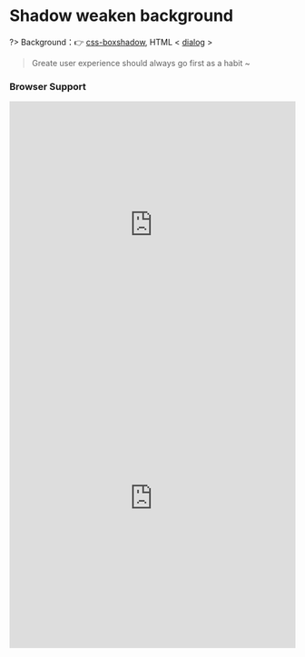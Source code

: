 # Shadow weaken background

?> Background：:point_right: [css-boxshadow](https://developer.mozilla.org/zh-CN/docs/Web/CSS/css-boxshadow), HTML < [dialog](https://developer.mozilla.org/zh-CN/docs/Web/HTML/Element/dialog) >

<vuep template="#shadow-weaken-background_tlp"></vuep>

<script v-pre type="text/x-template" id="shadow-weaken-background_tlp">
<style>
  main {
    width: 100%;
    user-select: none;
    font: 14px / 1 Helvetica, sans-serif;
  }
  main > h5 {
    margin: 30px 30px 15px;
  }
  main > section {
    width: 100%;
    padding: 16px;
    overflow: hidden;
    position: relative;
  }
  main > section:nth-of-type(1) .overlay {
    position: absolute;
    top: 0; left: 0; right: 0; bottom: 0;
    background: rgba(0, 0, 0, .8);
  }
  main > section .lightbox {
    width: 60%; height: 51px;
    background-color: #FFF;
    border-radius: 8px;
    display: flex;
    justify-content: center;
    align-items: center;
    z-index: 1;
  }
  main > section:nth-of-type(1) .lightbox {
    position: absolute;
    top: 50%; left: 50%;
    transform: translate(-50%, -50%);
  }
  main > section:nth-of-type(2) .lightbox {
    position: absolute;
    top: 50%; left: 50%;
    transform: translate(-50%, -50%);
    box-shadow: 0 0 0 50vmax rgba(0, 0, 0, .8);
  }
  main > section dialog{
    width: 400px; height: 130px;
    margin: auto;
    padding: 53px 151px;
  }
  main > section dialog::backdrop {
    background: rgba(0, 0, 0, .8)
  }
</style>
<template>
  <main>
    <h5>1️⃣  add mask layer scheme</h5>
    <section>
      <p>Bacon ipsum dolor amet consectetur short loin ut tri-tip alcatra ground round jowl beef meatloaf in pork. Elit
          chicken ea spare ribs. Shank andouille ex boudin picanha turkey esse. Do doner fugiat tongue.
      </p>
      <p>Chuck filet mignon flank pork chop mollit enim veniam sed pork loin aliquip sausage prosciutto in deserunt. Nostrud
          porchetta non nulla sunt. Cupim et velit picanha laborum salami capicola exercitation alcatra sausage cillum
          shoulder minim esse. Pig boudin aliquip aute, tail ut cow incididunt short loin aliqua.
      </p>
      <p>Doner alcatra pastrami pig, strip steak eu in frankfurter occaecat in filet mignon chuck short loin nulla meatloaf.
          Adipisicing aliqua kielbasa nulla proident. Ground round meatloaf kevin, shank adipisicing pork frankfurter
          t-bone spare ribs cupidatat. Sed ham non duis enim, in ipsum fugiat est tongue short ribs ad bresaola prosciutto.
          Non minim picanha, ad in occaecat fugiat veniam dolor deserunt.
      </p>
      <div class="overlay">
          <div class="lightbox">You-need-to-know-css-tricks</div>
      </div>
    </section>
    <h5>2️⃣ box-shadow scheme</h5>
    <section>
      <p>Bacon ipsum dolor amet consectetur short loin ut tri-tip alcatra ground round jowl beef meatloaf in pork. Elit
          chicken ea spare ribs. Shank andouille ex boudin picanha turkey esse. Do doner fugiat tongue.
      </p>
      <p>Chuck filet mignon flank pork chop mollit enim veniam sed pork loin aliquip sausage prosciutto in deserunt. Nostrud
          porchetta non nulla sunt. Cupim et velit picanha laborum salami capicola exercitation alcatra sausage cillum
          shoulder minim esse. Pig boudin aliquip aute, tail ut cow incididunt short loin aliqua.
      </p>
      <p>Doner alcatra pastrami pig, strip steak eu in frankfurter occaecat in filet mignon chuck short loin nulla meatloaf.
          Adipisicing aliqua kielbasa nulla proident. Ground round meatloaf kevin, shank adipisicing pork frankfurter
          t-bone spare ribs cupidatat. Sed ham non duis enim, in ipsum fugiat est tongue short ribs ad bresaola prosciutto.
          Non minim picanha, ad in occaecat fugiat veniam dolor deserunt.
      </p>
      <div class="lightbox">You-need-to-know-css-tricks</div>
    </section>
    <h5>3️⃣ backdrop scheme</h5>
    <section>
      <button onclick="document.querySelector('#modal').showModal()">Click me</button>
      <dialog id="modal">
        Hello!
        <button onclick="this.parentNode.close()">Close</button>
      </dialog>
    </section>
  </main>
</template>
<script>  
</script>
</script>

> Greate user experience should always go first as a habit ~

### Browser Support

<iframe src="https://caniuse.bitsofco.de/embed/index.html?feat=css-boxshadow&amp;periods=future_1,current,past_1,past_2,past_3&amp;accessible-colours=false" frameborder="0" width="100%" height="436px"></iframe>

<iframe src="https://caniuse.bitsofco.de/embed/index.html?feat=dialog&amp;periods=future_1,current,past_1,past_2,past_3&amp;accessible-colours=false" frameborder="0" width="100%" height="528px"></iframe>
